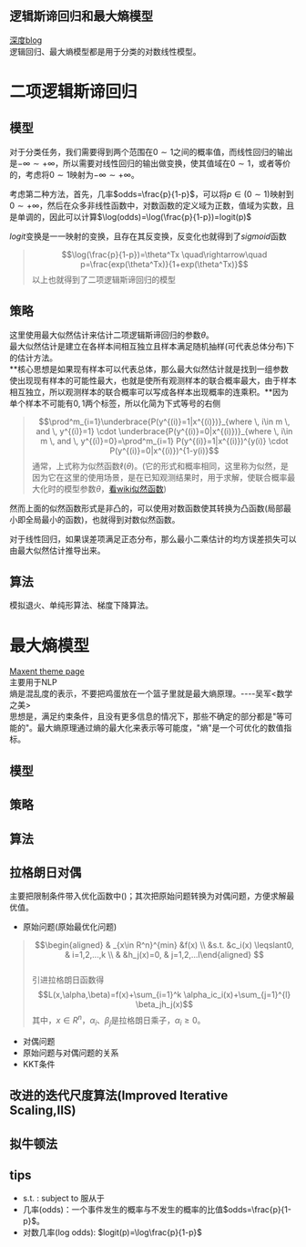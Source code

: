 逻辑斯谛回归和最大熵模型
------
[深度blog](http://www.hanlongfei.com/%E6%9C%BA%E5%99%A8%E5%AD%A6%E4%B9%A0/2015/08/05/mle/)  
逻辑回归、最大熵模型都是用于分类的对数线性模型。
# 二项逻辑斯谛回归

## 模型  
对于分类任务，我们需要得到两个范围在$0\sim 1$之间的概率值，而线性回归的输出是$-\infty\sim +\infty$，所以需要对线性回归的输出做变换，使其值域在$0\sim1$，或者等价的，考虑将$0\sim1$映射为$-\infty\sim+\infty$。  

考虑第二种方法，首先，几率$odds=\frac{p}{1-p}$，可以将$p\in(0\sim1)$映射到$0\sim+\infty$，然后在众多非线性函数中，对数函数的定义域为正数，值域为实数，且是单调的，因此可以计算$\log(odds)=\log(\frac{p}{1-p})=logit(p)$  

$logit$变换是一一映射的变换，且存在其反变换，反变化也就得到了$sigmoid$函数
> $$\log(\frac{p}{1-p})=\theta^Tx \quad\rightarrow\quad p=\frac{exp(\theta^Tx)}{1+exp(\theta^Tx)}$$
以上也就得到了二项逻辑斯谛回归的模型

## 策略  
这里使用最大似然估计来估计二项逻辑斯谛回归的参数$\theta$。  
最大似然估计是建立在各样本间相互独立且样本满足随机抽样(可代表总体分布)下的估计方法。    
**核心思想是如果现有样本可以代表总体，那么最大似然估计就是找到一组参数使出现现有样本的可能性最大，也就是使所有观测样本的联合概率最大，由于样本相互独立，所以观测样本的联合概率可以写成各样本出现概率的连乘积。**因为单个样本不可能有$0,1$两个标签，所以化简为下式等号的右侧
> $$\prod^m_{i=1}\underbrace{P(y^{(i)}=1|x^{(i)})}_{where \, i\in m \, and \, y^{(i)}=1} \cdot \underbrace{P(y^{(i)}=0|x^{(i)})}_{where \, i\in m \, and \, y^{(i)}=0}=\prod^m_{i=1} P(y^{(i)}=1|x^{(i)})^{y(i)} \cdot P(y^{(i)}=0|x^{(i)})^{1-y(i)}$$
通常，上式称为似然函数$\ell(\theta)$。(它的形式和概率相同，这里称为似然，是因为它在这里的使用场景，是在已知观测结果时，用于求解，使联合概率最大化时的模型参数$\theta$，[看wiki似然函数](https://zh.wikipedia.org/wiki/%E4%BC%BC%E7%84%B6%E5%87%BD%E6%95%B0))  

然而上面的似然函数形式是非凸的，可以使用对数函数使其转换为凸函数(局部最小即全局最小的函数)，也就得到对数似然函数。

对于线性回归，如果误差项满足正态分布，那么最小二乘估计的均方误差损失可以由最大似然估计推导出来。

## 算法
模拟退火、单纯形算法、梯度下降算法。

# 最大熵模型
[Maxent theme page](https://homepages.inf.ed.ac.uk/lzhang10/maxent.html)  
主要用于NLP  
熵是混乱度的表示，不要把鸡蛋放在一个篮子里就是最大熵原理。----吴军<数学之美>  
思想是，满足约束条件，且没有更多信息的情况下，那些不确定的部分都是"等可能的"。最大熵原理通过熵的最大化来表示等可能度，"熵"是一个可优化的数值指标。
## 模型
## 策略
## 算法

## 拉格朗日对偶
主要把限制条件带入优化函数中()；其次把原始问题转换为对偶问题，方便求解最优值。
- 原始问题(原始最优化问题)
> $$\begin{aligned} & _{x\in R^n}^{min} &f(x)  \\
&s.t. &c_i(x) \leqslant0, & i=1,2,...,k \\
& &h_j(x)=0, & j=1,2,...l\end{aligned} $$     
引进拉格朗日函数得
> $$L(x,\alpha,\beta)=f(x)+\sum_{i=1}^k \alpha_ic_i(x)+\sum_{j=1}^{l} \beta_jh_j(x)$$
其中，$x\in R^n$，$\alpha_i$、$\beta_j$是拉格朗日乘子，$\alpha_i \geqslant 0$。
- 对偶问题
- 原始问题与对偶问题的关系
- KKT条件
## 改进的迭代尺度算法(Improved Iterative Scaling,IIS)
## 拟牛顿法

## tips
- s.t. : subject to 服从于
- 几率(odds)：一个事件发生的概率与不发生的概率的比值$odds=\frac{p}{1-p}$。
- 对数几率(log odds): $logit(p)=\log\frac{p}{1-p}$




